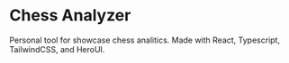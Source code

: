 # Chess Analyzer

Personal tool for showcase chess analitics. Made with React, Typescript, TailwindCSS, and HeroUI.
